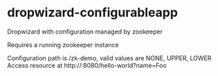 dropwizard-configurableapp
==========================

Dropwizard with configuration managed by zookeeper

Requires a running zookeeper instance

Configuration path is /zk-demo, valid values are NONE, UPPER, LOWER
Access resource at http://<host>:8080/hello-world?name=Foo
